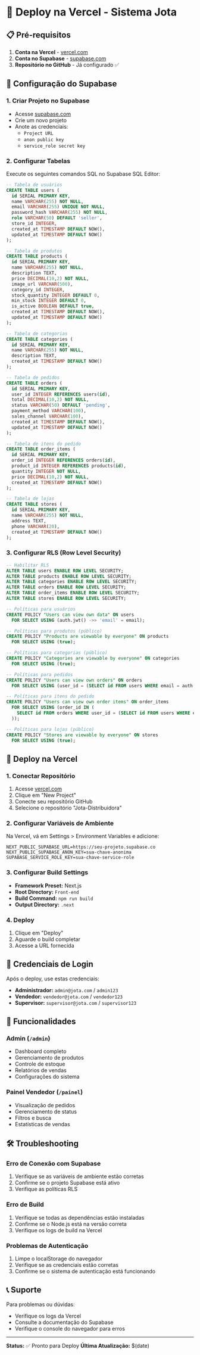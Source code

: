 # 🚀 Deploy na Vercel - Sistema Jota

## 📋 Pré-requisitos

1. **Conta na Vercel** - [vercel.com](https://vercel.com)
2. **Conta no Supabase** - [supabase.com](https://supabase.com)
3. **Repositório no GitHub** - Já configurado ✅

## 🔧 Configuração do Supabase

### 1. Criar Projeto no Supabase
- Acesse [supabase.com](https://supabase.com)
- Crie um novo projeto
- Anote as credenciais:
  - `Project URL`
  - `anon public key`
  - `service_role secret key`

### 2. Configurar Tabelas
Execute os seguintes comandos SQL no Supabase SQL Editor:

```sql
-- Tabela de usuários
CREATE TABLE users (
  id SERIAL PRIMARY KEY,
  name VARCHAR(255) NOT NULL,
  email VARCHAR(255) UNIQUE NOT NULL,
  password_hash VARCHAR(255) NOT NULL,
  role VARCHAR(50) DEFAULT 'seller',
  store_id INTEGER,
  created_at TIMESTAMP DEFAULT NOW(),
  updated_at TIMESTAMP DEFAULT NOW()
);

-- Tabela de produtos
CREATE TABLE products (
  id SERIAL PRIMARY KEY,
  name VARCHAR(255) NOT NULL,
  description TEXT,
  price DECIMAL(10,2) NOT NULL,
  image_url VARCHAR(500),
  category_id INTEGER,
  stock_quantity INTEGER DEFAULT 0,
  min_stock INTEGER DEFAULT 0,
  is_active BOOLEAN DEFAULT true,
  created_at TIMESTAMP DEFAULT NOW(),
  updated_at TIMESTAMP DEFAULT NOW()
);

-- Tabela de categorias
CREATE TABLE categories (
  id SERIAL PRIMARY KEY,
  name VARCHAR(255) NOT NULL,
  description TEXT,
  created_at TIMESTAMP DEFAULT NOW()
);

-- Tabela de pedidos
CREATE TABLE orders (
  id SERIAL PRIMARY KEY,
  user_id INTEGER REFERENCES users(id),
  total DECIMAL(10,2) NOT NULL,
  status VARCHAR(50) DEFAULT 'pending',
  payment_method VARCHAR(100),
  sales_channel VARCHAR(100),
  created_at TIMESTAMP DEFAULT NOW(),
  updated_at TIMESTAMP DEFAULT NOW()
);

-- Tabela de itens do pedido
CREATE TABLE order_items (
  id SERIAL PRIMARY KEY,
  order_id INTEGER REFERENCES orders(id),
  product_id INTEGER REFERENCES products(id),
  quantity INTEGER NOT NULL,
  price DECIMAL(10,2) NOT NULL,
  created_at TIMESTAMP DEFAULT NOW()
);

-- Tabela de lojas
CREATE TABLE stores (
  id SERIAL PRIMARY KEY,
  name VARCHAR(255) NOT NULL,
  address TEXT,
  phone VARCHAR(20),
  created_at TIMESTAMP DEFAULT NOW()
);
```

### 3. Configurar RLS (Row Level Security)
```sql
-- Habilitar RLS
ALTER TABLE users ENABLE ROW LEVEL SECURITY;
ALTER TABLE products ENABLE ROW LEVEL SECURITY;
ALTER TABLE categories ENABLE ROW LEVEL SECURITY;
ALTER TABLE orders ENABLE ROW LEVEL SECURITY;
ALTER TABLE order_items ENABLE ROW LEVEL SECURITY;
ALTER TABLE stores ENABLE ROW LEVEL SECURITY;

-- Políticas para usuários
CREATE POLICY "Users can view own data" ON users
  FOR SELECT USING (auth.jwt() ->> 'email' = email);

-- Políticas para produtos (público)
CREATE POLICY "Products are viewable by everyone" ON products
  FOR SELECT USING (true);

-- Políticas para categorias (público)
CREATE POLICY "Categories are viewable by everyone" ON categories
  FOR SELECT USING (true);

-- Políticas para pedidos
CREATE POLICY "Users can view own orders" ON orders
  FOR SELECT USING (user_id = (SELECT id FROM users WHERE email = auth.jwt() ->> 'email'));

-- Políticas para itens do pedido
CREATE POLICY "Users can view own order items" ON order_items
  FOR SELECT USING (order_id IN (
    SELECT id FROM orders WHERE user_id = (SELECT id FROM users WHERE email = auth.jwt() ->> 'email')
  ));

-- Políticas para lojas (público)
CREATE POLICY "Stores are viewable by everyone" ON stores
  FOR SELECT USING (true);
```

## 🚀 Deploy na Vercel

### 1. Conectar Repositório
1. Acesse [vercel.com](https://vercel.com)
2. Clique em "New Project"
3. Conecte seu repositório GitHub
4. Selecione o repositório "Jota-Distribuidora"

### 2. Configurar Variáveis de Ambiente
Na Vercel, vá em Settings > Environment Variables e adicione:

```
NEXT_PUBLIC_SUPABASE_URL=https://seu-projeto.supabase.co
NEXT_PUBLIC_SUPABASE_ANON_KEY=sua-chave-anonima
SUPABASE_SERVICE_ROLE_KEY=sua-chave-service-role
```

### 3. Configurar Build Settings
- **Framework Preset:** Next.js
- **Root Directory:** `Front-end`
- **Build Command:** `npm run build`
- **Output Directory:** `.next`

### 4. Deploy
1. Clique em "Deploy"
2. Aguarde o build completar
3. Acesse a URL fornecida

## 🔐 Credenciais de Login

Após o deploy, use estas credenciais:

- **Administrador:** `admin@jota.com` / `admin123`
- **Vendedor:** `vendedor@jota.com` / `vendedor123`
- **Supervisor:** `supervisor@jota.com` / `supervisor123`

## 📱 Funcionalidades

### Admin (`/admin`)
- Dashboard completo
- Gerenciamento de produtos
- Controle de estoque
- Relatórios de vendas
- Configurações do sistema

### Painel Vendedor (`/painel`)
- Visualização de pedidos
- Gerenciamento de status
- Filtros e busca
- Estatísticas de vendas

## 🛠️ Troubleshooting

### Erro de Conexão com Supabase
1. Verifique se as variáveis de ambiente estão corretas
2. Confirme se o projeto Supabase está ativo
3. Verifique as políticas RLS

### Erro de Build
1. Verifique se todas as dependências estão instaladas
2. Confirme se o Node.js está na versão correta
3. Verifique os logs de build na Vercel

### Problemas de Autenticação
1. Limpe o localStorage do navegador
2. Verifique se as credenciais estão corretas
3. Confirme se o sistema de autenticação está funcionando

## 📞 Suporte

Para problemas ou dúvidas:
- Verifique os logs da Vercel
- Consulte a documentação do Supabase
- Verifique o console do navegador para erros

---

**Status:** ✅ Pronto para Deploy
**Última Atualização:** $(date)
